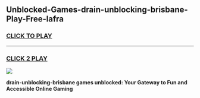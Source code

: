 
## Unblocked-Games-drain-unblocking-brisbane-Play-Free-lafra
<h3>
<a href="https://premium76.site?title=drain-unblocking-brisbane&ref=23A">CLICK TO PLAY</a></h3>
<hr>

<h3>
<a href="https://premium76.site?title=drain-unblocking-brisbane&ref=23A">CLICK 2 PLAY</a>
  
</h3>

<a href="https://premium76.site?title=drain-unblocking-brisbane&ref=23A"><img src="https://clearcache.store/games.png"></a>


**drain-unblocking-brisbane games unblocked: Your Gateway to Fun and Accessible Online Gaming**
